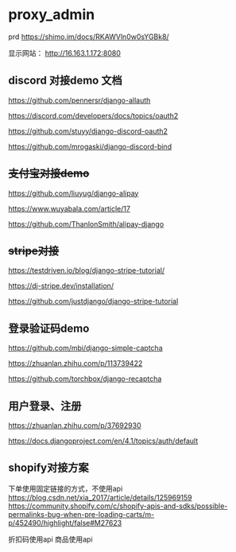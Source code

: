 # proxy_admin

prd
https://shimo.im/docs/RKAWVln0w0sYGBk8/


显示网站：
http://16.163.1.172:8080


## discord 对接demo 文档
https://github.com/pennersr/django-allauth 

https://discord.com/developers/docs/topics/oauth2

https://github.com/stuyy/django-discord-oauth2

https://github.com/mrogaski/django-discord-bind

## ~~支付宝对接demo~~
https://github.com/liuyug/django-alipay

https://www.wuyabala.com/article/17

https://github.com/ThanlonSmith/alipay-django

## ~~stripe对接~~
https://testdriven.io/blog/django-stripe-tutorial/

https://dj-stripe.dev/installation/

https://github.com/justdjango/django-stripe-tutorial


## 登录验证码demo
https://github.com/mbi/django-simple-captcha

https://zhuanlan.zhihu.com/p/113739422

https://github.com/torchbox/django-recaptcha

## 用户登录、注册
https://zhuanlan.zhihu.com/p/37692930

https://docs.djangoproject.com/en/4.1/topics/auth/default

## shopify对接方案
下单使用固定链接的方式，不使用api
https://blog.csdn.net/xia_2017/article/details/125969159
https://community.shopify.com/c/shopify-apis-and-sdks/possible-permalinks-bug-when-pre-loading-carts/m-p/452490/highlight/false#M27623

折扣码使用api
商品使用api

